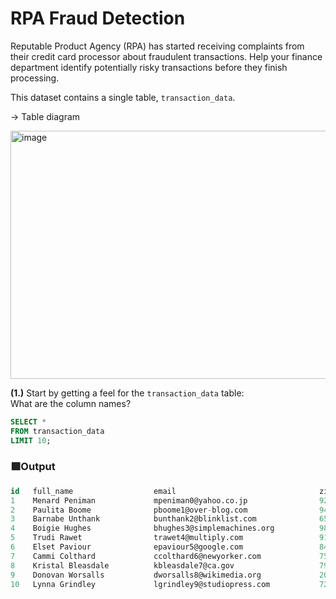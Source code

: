 # RPA Fraud Detection

Reputable Product Agency (RPA) has started receiving complaints from their credit card processor about fraudulent transactions. Help your finance department identify potentially risky transactions before they finish processing.

This dataset contains a single table, `transaction_data`.

→ Table diagram

<img width="644" height="397" alt="image" src="https://github.com/user-attachments/assets/92588a62-72d4-46d8-bb0e-c5f04d8becff" />

**(1.)** Start by getting a feel for the `transaction_data` table:                         
What are the column names?
```SQL
SELECT *
FROM transaction_data
LIMIT 10;
```
### 🟩Output
```SQL
id   full_name        	        email                                zip    ip_address
1    Menard Peniman           	mpeniman0@yahoo.co.jp                92132  223.107.70.220
2    Paulita Boome            	pboome1@over-blog.com                94154  164.183.91.223
3    Barnabe Unthank          	bunthank2@blinklist.com              65110  167.248.251.58
4    Boigie Hughes            	bhughes3@simplemachines.org          98104  219.28.158.36
5    Trudi Rawet              	trawet4@multiply.com                 91199  76.97.141.59
6    Elset Paviour            	epaviour5@google.com                 84105  93.210.178.222
7    Cammi Colthard           	ccolthard6@newyorker.com             75049  126.17.241.252
8    Kristal Bleasdale        	kbleasdale7@ca.gov                   79977  192.94.201.227
9    Donovan Worsalls         	dworsalls8@wikimedia.org             20078  101.219.105.228
10   Lynna Grindley           	lgrindley9@studiopress.com           72204  149.164.116.199
```
